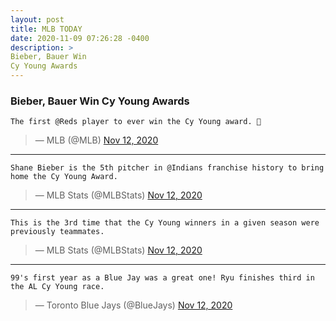 ```yaml
---
layout: post
title: MLB TODAY
date: 2020-11-09 07:26:28 -0400
description: >
Bieber, Bauer Win
Cy Young Awards
---
```


### Bieber, Bauer Win Cy Young Awards
`The first @Reds player to ever win the Cy Young award. 👀`

<script async src="//platform.twitter.com/widgets.js" charset="utf-8"></script>
<blockquote class="twitter-tweet" data-lang="en">
  &mdash; MLB (@MLB)
  <a href="https://twitter.com/MLB/status/1326674343804473346">Nov 12, 2020</a>
</blockquote>

---

`Shane Bieber is the 5th pitcher in @Indians franchise history to bring home the Cy Young Award.`

<script async src="//platform.twitter.com/widgets.js" charset="utf-8"></script>
<blockquote class="twitter-tweet" data-lang="en">
  &mdash; MLB Stats (@MLBStats)
  <a href="https://twitter.com/MLBStats/status/1326666455887147008">Nov 12, 2020</a>
</blockquote>

---

`This is the 3rd time that the Cy Young winners in a given season were previously teammates.`

<script async src="//platform.twitter.com/widgets.js" charset="utf-8"></script>
<blockquote class="twitter-tweet" data-lang="en">
  &mdash; MLB Stats (@MLBStats)
  <a href="https://twitter.com/MLBStats/status/1326675732408406016">Nov 12, 2020</a>
</blockquote>

---

`99's first year as a Blue Jay was a great one!
Ryu finishes third in the AL Cy Young race.`

<script async src="//platform.twitter.com/widgets.js" charset="utf-8"></script>
<blockquote class="twitter-tweet" data-lang="en">
  &mdash; Toronto Blue Jays (@BlueJays)
  <a href="https://twitter.com/BlueJays/status/1326665638996226048">Nov 12, 2020</a>
</blockquote>
